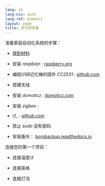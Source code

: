```yaml
---
lang: zh
lang-niv: auto
lang-ref: komenci
layout: page
title: 对于初学者
---
```


准备家庭自动化系统的步骤：  

* [得到材料](_posts/2020-08-31-aparataro.md)

* 安装 _raspbian_ : [raspberry.org](https://www.raspberrypi.org/documentation/installation/installing-images/README.md)

* 编程USB记忆棒的固件 _CC2531_ : [github.com](https://github.com/jmichault/flash_cc2531)

* 搭建天线

* 安装 _domoticz_ : [domoticz.com](https://www.domoticz.com/wiki/Raspberry_Pi)

* 安装 _zigbee_ : [](https://www.zigbee2mqtt.io/getting_started/running_zigbee2mqtt.html)

*  _rf__ : [github.com](https://github.com/jmichault/rf_gpio/blob/master/LeguMin.md)

* 禁止 _sudo_ 没有密码

* 安装备份： [borgbackup.readthedocs.io](https://borgbackup.readthedocs.io/en/stable/installation.html)


连接您的第一个项目：  
* 连接温度计

* 连接英格

* 连接灯泡


